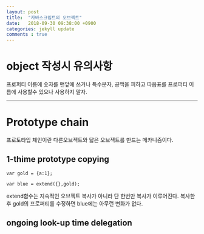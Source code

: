 ```yaml
---
layout: post
title:  "자바스크립트의 오브젝트"
date:   2018-09-30 09:38:00 +0900
categories: jekyll update
comments : true
---
```


# object 작성시 유의사항

프로퍼티 이름에 숫자를 맨앞에 쓰거나 특수문자, 공백을 피하고 따옴표를 프로퍼티 이름에 사용할수 있으나 사용하지 말자.

---

# Prototype chain

프로토타입 체인이란 다른오브젝트와 닯은 오브젝트를 만드는 메카니즘이다.

## 1-thime prototype copying

```
var gold = {a:1};

var blue = extend({},gold);
```

extend함수는 지속적인 오브젝트 복사가 아니라 단 한번만 복사가 이루어진다. 복사한후 gold의 프로퍼티를 수정하면 blue에는 아무런 변화가 없다.

## ongoing look-up time delegation

```

```
